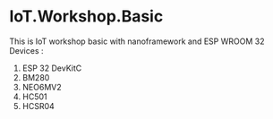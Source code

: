 # IoT.Workshop.Basic
This is IoT workshop basic with nanoframework and ESP WROOM 32
Devices :
1. ESP 32 DevKitC
2. BM280
3. NEO6MV2 
4. HC501
5. HCSR04
